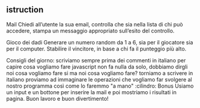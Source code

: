 ## istruction

Mail Chiedi all’utente la sua email, controlla che sia nella lista di chi può accedere,
stampa un messaggio appropriato sull’esito del controllo.

Gioco dei dadi
Generare un numero random da 1 a 6, sia per il giocatore sia per il computer. Stabilire il vincitore, in base a chi fa il punteggio più alto.

Consigli del giorno:
scriviamo sempre prima dei commenti in italiano per capire cosa vogliamo fare
javascript non fa nulla da solo, dobbiamo dirgli noi cosa vogliamo fare
si ma noi cosa vogliamo fare?
torniamo a scrivere in italiano
proviamo ad immaginare le operazioni che vogliamo far svolgere al nostro programma così come lo faremmo "a mano"
:cilindro: Bonus
Usiamo un input e un bottone per inserire la mail e poi mostriamo i risultati in pagina.
Buon lavoro e buon divertimento!



